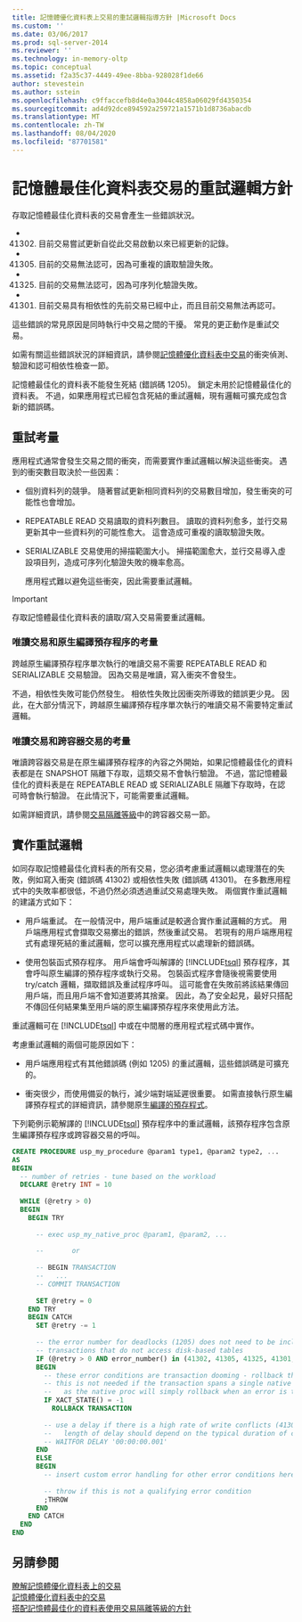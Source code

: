 ```yaml
---
title: 記憶體優化資料表上交易的重試邏輯指導方針 |Microsoft Docs
ms.custom: ''
ms.date: 03/06/2017
ms.prod: sql-server-2014
ms.reviewer: ''
ms.technology: in-memory-oltp
ms.topic: conceptual
ms.assetid: f2a35c37-4449-49ee-8bba-928028f1de66
author: stevestein
ms.author: sstein
ms.openlocfilehash: c9ffaccefb8d4e0a3044c4858a06029fd4350354
ms.sourcegitcommit: ad4d92dce894592a259721a1571b1d8736abacdb
ms.translationtype: MT
ms.contentlocale: zh-TW
ms.lasthandoff: 08/04/2020
ms.locfileid: "87701581"
---
```

# <a name="guidelines-for-retry-logic-for-transactions-on-memory-optimized-tables"></a>記憶體最佳化資料表交易的重試邏輯方針
  存取記憶體最佳化資料表的交易會產生一些錯誤狀況。  
  
-   41302. 目前交易嘗試更新自從此交易啟動以來已經更新的記錄。  
  
-   41305. 目前的交易無法認可，因為可重複的讀取驗證失敗。  
  
-   41325. 目前的交易無法認可，因為可序列化驗證失敗。  
  
-   41301. 目前交易具有相依性的先前交易已經中止，而且目前交易無法再認可。  
  
 這些錯誤的常見原因是同時執行中交易之間的干擾。 常見的更正動作是重試交易。  
  
 如需有關這些錯誤狀況的詳細資訊，請參閱[記憶體優化資料表中交易](../relational-databases/in-memory-oltp/memory-optimized-tables.md)的衝突偵測、驗證和認可相依性檢查一節。  
  
 記憶體最佳化的資料表不能發生死結 (錯誤碼 1205)。 鎖定未用於記憶體最佳化的資料表。 不過，如果應用程式已經包含死結的重試邏輯，現有邏輯可擴充成包含新的錯誤碼。  
  
## <a name="considerations-for-retrying"></a>重試考量  
 應用程式通常會發生交易之間的衝突，而需要實作重試邏輯以解決這些衝突。 遇到的衝突數目取決於一些因素：  
  
-   個別資料列的競爭。 隨著嘗試更新相同資料列的交易數目增加，發生衝突的可能性也會增加。  
  
-   REPEATABLE READ 交易讀取的資料列數目。 讀取的資料列愈多，並行交易更新其中一些資料列的可能性愈大。 這會造成可重複的讀取驗證失敗。  
  
-   SERIALIZABLE 交易使用的掃描範圍大小。 掃描範圍愈大，並行交易導入虛設項目列，造成可序列化驗證失敗的機率愈高。  
  
     應用程式難以避免這些衝突，因此需要重試邏輯。  
  
> [!IMPORTANT]  
>  存取記憶體最佳化資料表的讀取/寫入交易需要重試邏輯。  
  
### <a name="considerations-for-read-only-transactions-and-natively-compiled-stored-procedures"></a>唯讀交易和原生編譯預存程序的考量  
 跨越原生編譯預存程序單次執行的唯讀交易不需要 REPEATABLE READ 和 SERIALIZABLE 交易驗證。 因為交易是唯讀，寫入衝突不會發生。  
  
 不過，相依性失敗可能仍然發生。 相依性失敗比因衝突所導致的錯誤更少見。 因此，在大部分情況下，跨越原生編譯預存程序單次執行的唯讀交易不需要特定重試邏輯。  
  
### <a name="considerations-for-read-only-transactions-and-cross-container-transactions"></a>唯讀交易和跨容器交易的考量  
 唯讀跨容器交易是在原生編譯預存程序的內容之外開始，如果記憶體最佳化的資料表都是在 SNAPSHOT 隔離下存取，這類交易不會執行驗證。 不過，當記憶體最佳化的資料表是在 REPEATABLE READ 或 SERIALIZABLE 隔離下存取時，在認可時會執行驗證。 在此情況下，可能需要重試邏輯。  
  
 如需詳細資訊，請參閱[交易隔離等級](../../2014/database-engine/transaction-isolation-levels.md)中的跨容器交易一節。  
  
## <a name="implementing-retry-logic"></a>實作重試邏輯  
 如同存取記憶體最佳化資料表的所有交易，您必須考慮重試邏輯以處理潛在的失敗，例如寫入衝突 (錯誤碼 41302) 或相依性失敗 (錯誤碼 41301)。 在多數應用程式中的失敗率都很低，不過仍然必須透過重試交易處理失敗。 兩個實作重試邏輯的建議方式如下：  
  
-   用戶端重試。 在一般情況中，用戶端重試是較適合實作重試邏輯的方式。 用戶端應用程式會擷取交易擲出的錯誤，然後重試交易。 若現有的用戶端應用程式有處理死結的重試邏輯，您可以擴充應用程式以處理新的錯誤碼。  
  
-   使用包裝函式預存程序。 用戶端會呼叫解譯的 [!INCLUDE[tsql](../includes/tsql-md.md)] 預存程序，其會呼叫原生編譯的預存程序或執行交易。 包裝函式程序會隨後視需要使用 try/catch 邏輯，擷取錯誤及重試程序呼叫。 這可能會在失敗前將該結果傳回用戶端，而且用戶端不會知道要將其捨棄。 因此，為了安全起見，最好只搭配不傳回任何結果集至用戶端的原生編譯預存程序來使用此方法。  
  
 重試邏輯可在 [!INCLUDE[tsql](../includes/tsql-md.md)] 中或在中間層的應用程式程式碼中實作。  
  
 考慮重試邏輯的兩個可能原因如下：  
  
-   用戶端應用程式有其他錯誤碼 (例如 1205) 的重試邏輯，這些錯誤碼是可擴充的。  
  
-   衝突很少，而使用備妥的執行，減少端對端延遲很重要。 如需直接執行原生編譯預存程式的詳細資訊，請參閱原生[編譯的預存程式](../relational-databases/in-memory-oltp/natively-compiled-stored-procedures.md)。  
  
 下列範例示範解譯的 [!INCLUDE[tsql](../includes/tsql-md.md)] 預存程序中的重試邏輯，該預存程序包含原生編譯預存程序或跨容器交易的呼叫。  
  
```sql  
CREATE PROCEDURE usp_my_procedure @param1 type1, @param2 type2, ...  
AS  
BEGIN  
  -- number of retries - tune based on the workload  
  DECLARE @retry INT = 10  
  
  WHILE (@retry > 0)  
  BEGIN  
    BEGIN TRY  
  
      -- exec usp_my_native_proc @param1, @param2, ...  
  
      --       or  
  
      -- BEGIN TRANSACTION  
      --   ...  
      -- COMMIT TRANSACTION  
  
      SET @retry = 0  
    END TRY  
    BEGIN CATCH  
      SET @retry -= 1  
  
      -- the error number for deadlocks (1205) does not need to be included for   
      -- transactions that do not access disk-based tables  
      IF (@retry > 0 AND error_number() in (41302, 41305, 41325, 41301, 1205))  
      BEGIN  
        -- these error conditions are transaction dooming - rollback the transaction  
        -- this is not needed if the transaction spans a single native proc execution  
        --   as the native proc will simply rollback when an error is thrown   
        IF XACT_STATE() = -1  
          ROLLBACK TRANSACTION  
  
        -- use a delay if there is a high rate of write conflicts (41302)  
        --   length of delay should depend on the typical duration of conflicting transactions  
        -- WAITFOR DELAY '00:00:00.001'  
      END  
      ELSE  
      BEGIN  
        -- insert custom error handling for other error conditions here  
  
        -- throw if this is not a qualifying error condition  
        ;THROW  
      END  
    END CATCH  
  END  
END  
```  
  
## <a name="see-also"></a>另請參閱  
 [瞭解記憶體優化資料表上的交易](../../2014/database-engine/understanding-transactions-on-memory-optimized-tables.md)   
 [記憶體優化資料表中的交易](../relational-databases/in-memory-oltp/memory-optimized-tables.md)   
 [搭配記憶體最佳化的資料表使用交易隔離等級的方針](../../2014/database-engine/guidelines-for-transaction-isolation-levels-with-memory-optimized-tables.md)  
  
  
